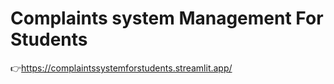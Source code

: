 # Complaints system Management For Students
:point_right:https://complaintssystemforstudents.streamlit.app/
